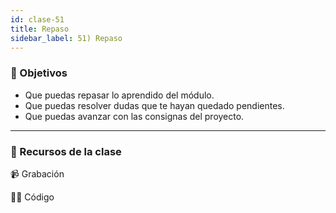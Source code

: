 ```yaml
---
id: clase-51
title: Repaso
sidebar_label: 51) Repaso
---
```


### 🏁 Objetivos

- Que puedas repasar lo aprendido del módulo.
- Que puedas resolver dudas que te hayan quedado pendientes.
- Que puedas avanzar con las consignas del proyecto.

---

### 🚀 Recursos de la clase

📹 Grabación

👩‍💻 Código
